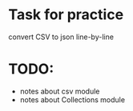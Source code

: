 # Task for practice
convert CSV to json line-by-line

# TODO:
 - notes about csv module
 - notes about Collections module